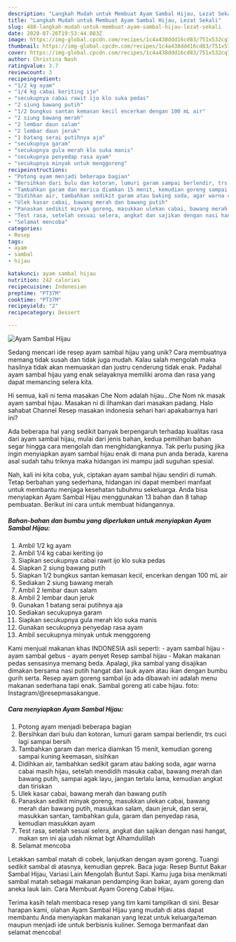 ```yaml
---
description: "Langkah Mudah untuk Membuat Ayam Sambal Hijau, Lezat Sekali"
title: "Langkah Mudah untuk Membuat Ayam Sambal Hijau, Lezat Sekali"
slug: 488-langkah-mudah-untuk-membuat-ayam-sambal-hijau-lezat-sekali
date: 2020-07-26T19:53:44.083Z
image: https://img-global.cpcdn.com/recipes/1c4a438ddd16cd83/751x532cq70/ayam-sambal-hijau-foto-resep-utama.jpg
thumbnail: https://img-global.cpcdn.com/recipes/1c4a438ddd16cd83/751x532cq70/ayam-sambal-hijau-foto-resep-utama.jpg
cover: https://img-global.cpcdn.com/recipes/1c4a438ddd16cd83/751x532cq70/ayam-sambal-hijau-foto-resep-utama.jpg
author: Christina Nash
ratingvalue: 3.7
reviewcount: 3
recipeingredient:
- "1/2 kg ayam"
- "1/4 kg cabai keriting ijo"
- "secukupnya cabai rawit ijo klo suka pedas"
- "2 siung bawang putih"
- "1/2 bungkus santan kemasan kecil encerkan dengan 100 mL air"
- "2 siung bawang merah"
- "2 lembar daun salam"
- "2 lembar daun jeruk"
- "1 batang serai putihnya aja"
- "secukupnya garam"
- "secukupnya gula merah klo suka manis"
- "secukupnya penyedap rasa ayam"
- "secukupnya minyak untuk menggoreng"
recipeinstructions:
- "Potong ayam menjadi beberapa bagian"
- "Bersihkan dari bulu dan kotoran, lumuri garam sampai berlendir, trs cuci lagi sampai bersih"
- "Tambahkan garam dan merica diamkan 15 menit, kemudian goreng sampai kuning keemasan, sisihkan"
- "Didihkan air, tambahkan sedikit garam atau baking soda, agar warna cabai masih hijau, setelah mendidih masuka cabai, bawang merah dan bawang putih, sampai agak layu, jangan terlalu lama, kemudian angkat dan tiriskan"
- "Ulek kasar cabai, bawang merah dan bawang putih"
- "Panaskan sedikit minyak goreng, masukkan ulekan cabai, bawang merah dan bawang putih, masukkan salam, daun jeruk, dan serai, masukkan santan, tambahkan gula, garam dan penyedap rasa, kemudian masukkan ayam"
- "Test rasa, setelah sesuai selera, angkat dan sajikan dengan nasi hangat, makan sm ini aja udah nikmat bgt Alhamdulillah"
- "Selamat mencoba"
categories:
- Resep
tags:
- ayam
- sambal
- hijau

katakunci: ayam sambal hijau 
nutrition: 242 calories
recipecuisine: Indonesian
preptime: "PT37M"
cooktime: "PT37M"
recipeyield: "2"
recipecategory: Dessert

---
```



![Ayam Sambal Hijau](https://img-global.cpcdn.com/recipes/1c4a438ddd16cd83/751x532cq70/ayam-sambal-hijau-foto-resep-utama.jpg)

Sedang mencari ide resep ayam sambal hijau yang unik? Cara membuatnya memang tidak susah dan tidak juga mudah. Kalau salah mengolah maka hasilnya tidak akan memuaskan dan justru cenderung tidak enak. Padahal ayam sambal hijau yang enak selayaknya memiliki aroma dan rasa yang dapat memancing selera kita.

Hi semua, kali ni tema masakan Che Nom adalah hijau…Che Nom nk masak ayam sambal hijau. Masakan ni di ilhamkan dari masakan padang. Halo sahabat Channel Resep masakan indonesia sehari hari apakabarnya hari ini?

Ada beberapa hal yang sedikit banyak berpengaruh terhadap kualitas rasa dari ayam sambal hijau, mulai dari jenis bahan, kedua pemilihan bahan segar hingga cara mengolah dan menghidangkannya. Tak perlu pusing jika ingin menyiapkan ayam sambal hijau enak di mana pun anda berada, karena asal sudah tahu triknya maka hidangan ini mampu jadi suguhan spesial.


Nah, kali ini kita coba, yuk, ciptakan ayam sambal hijau sendiri di rumah. Tetap berbahan yang sederhana, hidangan ini dapat memberi manfaat untuk membantu menjaga kesehatan tubuhmu sekeluarga. Anda bisa menyiapkan Ayam Sambal Hijau menggunakan 13 bahan dan 8 tahap pembuatan. Berikut ini cara untuk membuat hidangannya.

<!--inarticleads1-->

##### Bahan-bahan dan bumbu yang diperlukan untuk menyiapkan Ayam Sambal Hijau:

1. Ambil 1/2 kg ayam
1. Ambil 1/4 kg cabai keriting ijo
1. Siapkan secukupnya cabai rawit ijo klo suka pedas
1. Siapkan 2 siung bawang putih
1. Siapkan 1/2 bungkus santan kemasan kecil, encerkan dengan 100 mL air
1. Sediakan 2 siung bawang merah
1. Ambil 2 lembar daun salam
1. Ambil 2 lembar daun jeruk
1. Gunakan 1 batang serai putihnya aja
1. Sediakan secukupnya garam
1. Siapkan secukupnya gula merah klo suka manis
1. Gunakan secukupnya penyedap rasa ayam
1. Ambil secukupnya minyak untuk menggoreng


Kami menjual makanan khas INDONESIA asli seperti: - ayam sambal hijau - ayam sambal gebus - ayam penyet  Resep sambal hijau - Makan makanan pedas sensasinya memang beda. Apalagi, jika sambal yang disajikan dimakan bersama nasi putih hangat dan lauk ayam atau ikan dengan bumbu gurih serta. Resep ayam goreng sambal ijo ada dibawah ini adalah menu makanan sederhana tapi enak. Sambal goreng ati cabe hijau. foto: Instagram/@resepmasakangue. 

<!--inarticleads2-->

##### Cara menyiapkan Ayam Sambal Hijau:

1. Potong ayam menjadi beberapa bagian
1. Bersihkan dari bulu dan kotoran, lumuri garam sampai berlendir, trs cuci lagi sampai bersih
1. Tambahkan garam dan merica diamkan 15 menit, kemudian goreng sampai kuning keemasan, sisihkan
1. Didihkan air, tambahkan sedikit garam atau baking soda, agar warna cabai masih hijau, setelah mendidih masuka cabai, bawang merah dan bawang putih, sampai agak layu, jangan terlalu lama, kemudian angkat dan tiriskan
1. Ulek kasar cabai, bawang merah dan bawang putih
1. Panaskan sedikit minyak goreng, masukkan ulekan cabai, bawang merah dan bawang putih, masukkan salam, daun jeruk, dan serai, masukkan santan, tambahkan gula, garam dan penyedap rasa, kemudian masukkan ayam
1. Test rasa, setelah sesuai selera, angkat dan sajikan dengan nasi hangat, makan sm ini aja udah nikmat bgt Alhamdulillah
1. Selamat mencoba


Letakkan sambal matah di cobek, lanjutkan dengan ayam goreng. Tuangi sedikit sambal di atasnya, kemudian geprek. Baca juga: Resep Buntut Bakar Sambal Hijau, Variasi Lain Mengolah Buntut Sapi. Kamu juga bisa menikmati sambal matah sebagai makanan pendamping ikan bakar, ayam goreng dan aneka lauk lain. Cara Membuat Ayam Goreng Cabai Hijau. 

Terima kasih telah membaca resep yang tim kami tampilkan di sini. Besar harapan kami, olahan Ayam Sambal Hijau yang mudah di atas dapat membantu Anda menyiapkan makanan yang lezat untuk keluarga/teman maupun menjadi ide untuk berbisnis kuliner. Semoga bermanfaat dan selamat mencoba!
